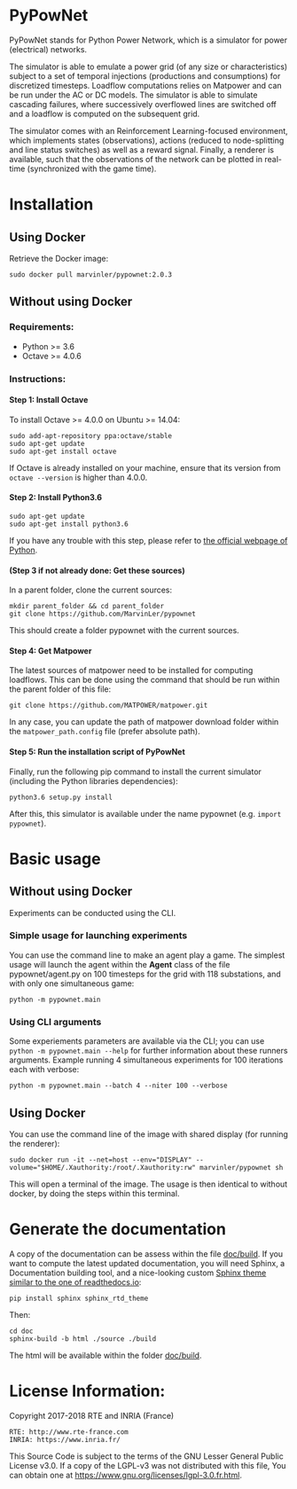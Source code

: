 # PyPowNet
PyPowNet stands for Python Power Network, which is a simulator for power (electrical) networks.

The simulator is able to emulate a power grid (of any size or characteristics) subject to a set of temporal injections (productions and consumptions) for discretized timesteps. Loadflow computations relies on Matpower and can be run under the AC or DC models. The simulator is able to simulate cascading failures, where successively overflowed lines are switched off and a loadflow is computed on the subsequent grid.

The simulator comes with an Reinforcement Learning-focused environment, which implements states (observations), actions (reduced to node-splitting and line status switches) as well as a reward signal. Finally, a renderer is available, such that the observations of the network can be plotted in real-time (synchronized with the game time).

# Installation
## Using Docker
Retrieve the Docker image:
```
sudo docker pull marvinler/pypownet:2.0.3
```

## Without using Docker
### Requirements:
- Python >= 3.6
- Octave >= 4.0.6

### Instructions:
#### Step 1: Install Octave

To install Octave >= 4.0.0 on Ubuntu >= 14.04:
```
sudo add-apt-repository ppa:octave/stable
sudo apt-get update
sudo apt-get install octave
```
If Octave is already installed on your machine, ensure that its version from `octave --version` is higher than 4.0.0.

#### Step 2: Install Python3.6
```
sudo apt-get update
sudo apt-get install python3.6
```
If you have any trouble with this step, please refer to [the official webpage of Python](https://www.python.org/downloads/release/python-366/).

#### (Step 3 if not already done: Get these sources)
In a parent folder, clone the current sources:
```
mkdir parent_folder && cd parent_folder
git clone https://github.com/MarvinLer/pypownet
```
This should create a folder pypownet with the current sources.

#### Step 4: Get Matpower
The latest sources of matpower need to be installed for computing loadflows. This can be done using the command that should be run within the parent folder of this file:
```
git clone https://github.com/MATPOWER/matpower.git
```

In any case, you can update the path of matpower download folder within the ```matpower_path.config``` file (prefer absolute path).

#### Step 5: Run the installation script of PyPowNet
Finally, run the following pip command to install the current simulator (including the Python libraries dependencies):
```
python3.6 setup.py install
```
After this, this simulator is available under the name pypownet (e.g. ```import pypownet```).


# Basic usage
## Without using Docker
Experiments can be conducted using the CLI.
### Simple usage for launching experiments
You can use the command line to make an agent play a game. The simplest usage will launch the agent within the __Agent__ class of the file pypownet/agent.py on 100 timesteps for the grid with 118 substations, and with only one simultaneous game:
```
python -m pypownet.main
```
### Using CLI arguments
Some experiements parameters are available via the CLI; you can use `python -m pypownet.main --help` for further information about these runners arguments. Example running 4 simultaneous experiments for 100 iterations each with verbose:
```
python -m pypownet.main --batch 4 --niter 100 --verbose
```
## Using Docker
You can use the command line of the image with shared display (for running the renderer):
```
sudo docker run -it --net=host --env="DISPLAY" --volume="$HOME/.Xauthority:/root/.Xauthority:rw" marvinler/pypownet sh
```
This will open a terminal of the image. The usage is then identical to without docker, by doing the steps within this terminal.

# Generate the documentation
A copy of the documentation can be assess within the file [doc/build](doc/build/index.html).
If you want to compute the latest updated documentation, you will need Sphinx, a Documentation building tool, and a nice-looking custom [Sphinx theme similar to the one of readthedocs.io](https://sphinx-rtd-theme.readthedocs.io/en/latest/):
```
pip install sphinx sphinx_rtd_theme
```
Then:
```
cd doc
sphinx-build -b html ./source ./build
```
The html will be available within the folder [doc/build](doc/build/index.html).

# License Information:

Copyright 2017-2018 RTE and INRIA (France)

    RTE: http://www.rte-france.com
    INRIA: https://www.inria.fr/

This Source Code is subject to the terms of the GNU Lesser General Public License v3.0. If a copy of the LGPL-v3 was not distributed with this file, You can obtain one at https://www.gnu.org/licenses/lgpl-3.0.fr.html.

